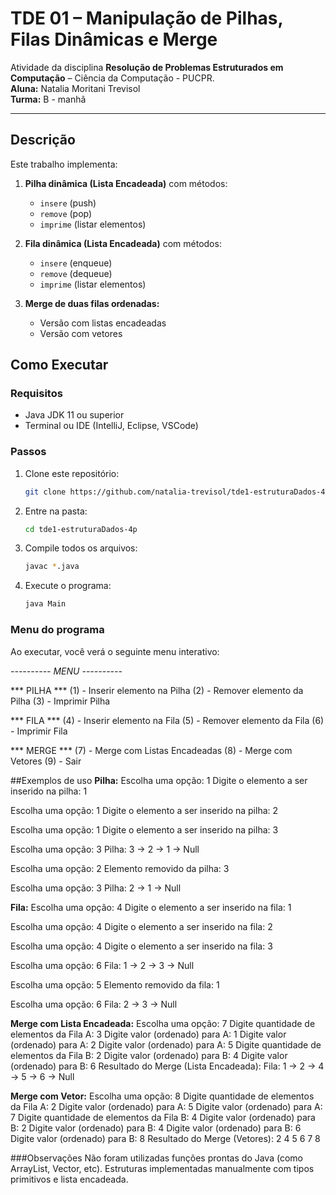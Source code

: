 # TDE 01 – Manipulação de Pilhas, Filas Dinâmicas e Merge

Atividade da disciplina **Resolução de Problemas Estruturados em Computação** – Ciência da Computação - PUCPR.  
**Aluna:** Natalia Moritani Trevisol  
**Turma:** B - manhã

---

## Descrição
Este trabalho implementa:

1. **Pilha dinâmica (Lista Encadeada)** com métodos:
   - `insere` (push)
   - `remove` (pop)
   - `imprime` (listar elementos)

2. **Fila dinâmica (Lista Encadeada)** com métodos:
   - `insere` (enqueue)
   - `remove` (dequeue)
   - `imprime` (listar elementos)

3. **Merge de duas filas ordenadas:**
   - Versão com listas encadeadas
   - Versão com vetores

## Como Executar

### Requisitos
- Java JDK 11 ou superior
- Terminal ou IDE (IntelliJ, Eclipse, VSCode)

### Passos
1. Clone este repositório:
   ```bash
   git clone https://github.com/natalia-trevisol/tde1-estruturaDados-4p.git
2. Entre na pasta:
   ```bash
   cd tde1-estruturaDados-4p
3. Compile todos os arquivos:
   ```bash
   javac *.java
4. Execute o programa:
   ```bash
   java Main

### Menu do programa
Ao executar, você verá o seguinte menu interativo:

*---------- MENU ----------*

*** PILHA ***
(1) - Inserir elemento na Pilha
(2) - Remover elemento da Pilha
(3) - Imprimir Pilha

*** FILA ***
(4) - Inserir elemento na Fila
(5) - Remover elemento da Fila
(6) - Imprimir Fila

*** MERGE ***
(7) - Merge com Listas Encadeadas
(8) - Merge com Vetores
(9) - Sair

##Exemplos de uso
**Pilha:**
Escolha uma opção: 1
Digite o elemento a ser inserido na pilha: 1

Escolha uma opção: 1
Digite o elemento a ser inserido na pilha: 2

Escolha uma opção: 1
Digite o elemento a ser inserido na pilha: 3

Escolha uma opção: 3
Pilha:
3 -> 
2 -> 
1 -> 
Null

Escolha uma opção: 2
Elemento removido da pilha: 3

Escolha uma opção: 3
Pilha:
2 -> 
1 -> 
Null

**Fila:**
Escolha uma opção: 4
Digite o elemento a ser inserido na fila: 1

Escolha uma opção: 4
Digite o elemento a ser inserido na fila: 2

Escolha uma opção: 4
Digite o elemento a ser inserido na fila: 3

Escolha uma opção: 6
Fila:
1 -> 
2 -> 
3 -> 
Null

Escolha uma opção: 5
Elemento removido da fila: 1

Escolha uma opção: 6
Fila:
2 -> 
3 -> 
Null

**Merge com Lista Encadeada:**
Escolha uma opção: 7
Digite quantidade de elementos da Fila A: 3
Digite valor (ordenado) para A: 1
Digite valor (ordenado) para A: 2
Digite valor (ordenado) para A: 5
Digite quantidade de elementos da Fila B: 2
Digite valor (ordenado) para B: 4
Digite valor (ordenado) para B: 6
Resultado do Merge (Lista Encadeada):
Fila:
1 -> 
2 -> 
4 -> 
5 -> 
6 -> 
Null

**Merge com Vetor:**
Escolha uma opção: 8
Digite quantidade de elementos da Fila A: 2
Digite valor (ordenado) para A: 5
Digite valor (ordenado) para A: 7
Digite quantidade de elementos da Fila B: 4
Digite valor (ordenado) para B: 2
Digite valor (ordenado) para B: 4
Digite valor (ordenado) para B: 6
Digite valor (ordenado) para B: 8
Resultado do Merge (Vetores):
2 4 5 6 7 8 

###Observações
Não foram utilizadas funções prontas do Java (como ArrayList, Vector, etc).
Estruturas implementadas manualmente com tipos primitivos e lista encadeada.
